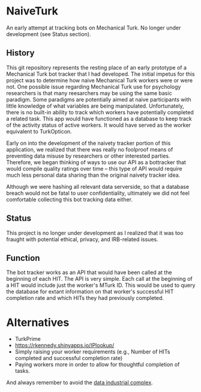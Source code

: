 # NaiveTurk

An early attempt at tracking bots on Mechanical Turk. No longer under development (see Status section).

## History

This git repository represents the resting place of an early prototype of a Mechanical Turk bot tracker that I had developed. The initial impetus for this project was to determine how naive Mechanical Turk workers were or were not. One possible issue regarding Mechanical Turk use for psychology researchers is that many reesarchers may be using the same basic paradigm. Some paradigms are potentially aimed at naive participants with little knowledge of what variables are being manipulated. Unfortunately, there is no built-in ability to track which workers have potentially completed a related task. This app would have functioned as a database to keep track of the activity status of active workers. It would have served as the worker equivalent to TurkOpticon. 

Early on into the development of the naivety tracker portion of this application, we realized that there was really no foolproof means of preventing data misuse by researchers or other interested parties. Therefore, we began thinking of ways to use our API as a bottracker that would compile quality ratings over time – this type of API would require much less personal data sharing than the original naivety tracker idea. 

Although we were hashing all relevant data serverside, so that a database breach would not be fatal to user confidentiality, ultimately we did not feel comfortable collecting this bot tracking data either. 

## Status

This project is no longer under development as I realized that it was too fraught with potential ethical, privacy, and IRB-related issues. 


## Function

The bot tracker works as an API that would have been called at the beginning of each HIT. The API is very simple. Each call at the beginning of a HIT would include just the worker's MTurk ID. This would be used to query the database for extant information on that worker's successful HIT completion rate and which HITs they had previously completed. 

# Alternatives

* TurkPrime
* https://rkennedy.shinyapps.io/IPlookup/
* Simply raising your worker requirements (e.g., Number of HITs completed and successful completion rate)
* Paying workers more in order to allow for thoughtful completion of tasks.

And always remember to avoid the [data industrial complex](https://techcrunch.com/2018/10/24/apples-tim-cook-makes-blistering-attack-on-the-data-industrial-complex/).
